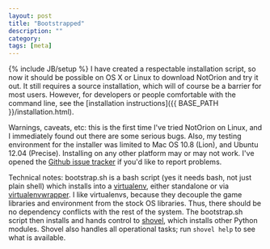 ```yaml
---
layout: post
title: "Bootstrapped"
description: ""
category: 
tags: [meta]
---
```

{% include JB/setup %}
I have created a respectable installation script, so now it should be possible on OS X or Linux to download NotOrion and try it out. It still requires a source installation, which will of course be a barrier for most users. However, for developers or people comfortable with the command line, see the [installation instructions]({{ BASE_PATH }}/installation.html).

Warnings, caveats, etc: this is the first time I've tried NotOrion on Linux, and I immediately found out there are some serious bugs. Also, my testing environment for the installer was limited to Mac OS 10.8 (Lion), and Ubuntu 12.04 (Precise). Installing on any other platform may or may not work. I've opened the [Github issue tracker](https://github.com/greenmoss/NotOrion/issues) if you'd like to report problems.

Technical notes: bootstrap.sh is a bash script (yes it needs bash, not just plain shell) which installs into a [virtualenv](http://pypi.python.org/pypi/virtualenv), either standalone or via [virtualenvwrapper](http://www.doughellmann.com/projects/virtualenvwrapper/). I like virtualenvs, because they decouple the game libraries and environment from the stock OS libraries. Thus, there should be no dependency conflicts with the rest of the system. The bootstrap.sh script then installs and hands control to [shovel](https://github.com/seomoz/shovel), which installs other Python modules. Shovel also handles all operational tasks; run `shovel help` to see what is available.
